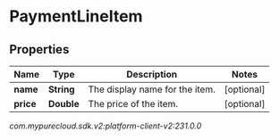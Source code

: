 # PaymentLineItem


## Properties

| Name | Type | Description | Notes |
| ------------ | ------------- | ------------- | ------------- |
| **name** | **String** | The display name for the item. |  [optional] |
| **price** | **Double** | The price of the item. |  [optional] |




_com.mypurecloud.sdk.v2:platform-client-v2:231.0.0_
